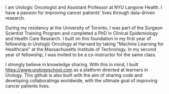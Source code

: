 I am Urologic Oncologist and Assistant Professor at NYU Langone Health. I have a passion for improving cancer patients' lives through data-driven research.

During my residency at the University of Toronto, I was part of the Surgeon Scientist Training Program and completed a PhD in Clinical Epidemiology and Health Care Research. 
I built on this foundation in my first year of fellowship in Urologic Oncology at Harvard by taking "Machine Learning for Healthcare" at the Massachusetts Institute of Technology.
In my second year of fellowship, I was invited to be a co-instructor for the same class.

I strongly believe in knowledge sharing. With this in mind, I built https://www.urologyschool.com as a platform directed at learners in Urology. This github is also built with the aim of sharing code and developing collaboratings worldwide, with the ultimate goal of improving cancer patients lives.
